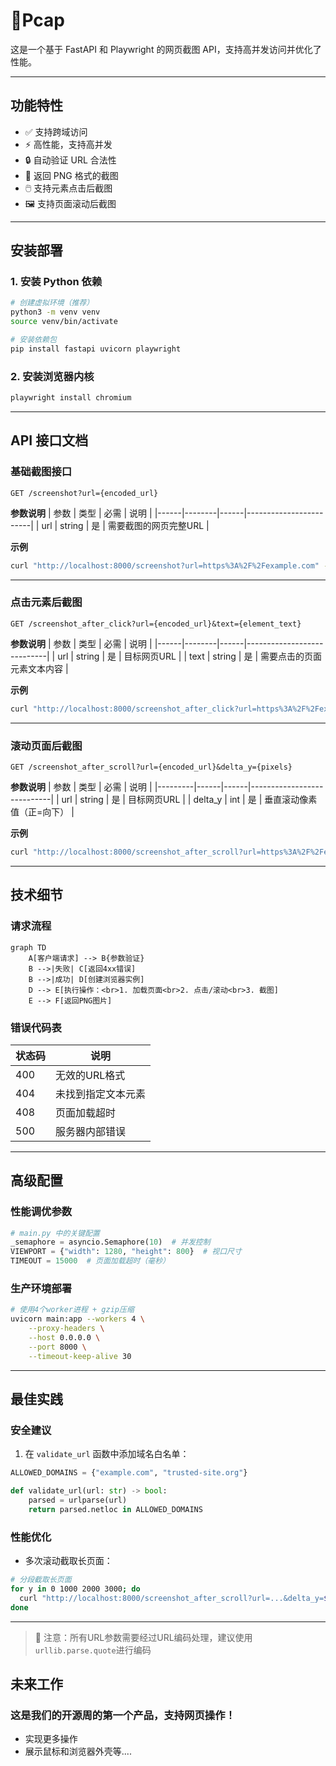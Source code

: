 # 📸Pcap

这是一个基于 FastAPI 和 Playwright 的网页截图 API，支持高并发访问并优化了性能。

---

## 功能特性
- ✅ 支持跨域访问
- ⚡️ 高性能，支持高并发
- 🔒 自动验证 URL 合法性
- 📸 返回 PNG 格式的截图
- 🖱️ 支持元素点击后截图
- 🖼️ 支持页面滚动后截图

---

## 安装部署

### 1. 安装 Python 依赖
```bash
# 创建虚拟环境（推荐）
python3 -m venv venv
source venv/bin/activate

# 安装依赖包
pip install fastapi uvicorn playwright
```

### 2. 安装浏览器内核
```bash
playwright install chromium
```

---

## API 接口文档

### 基础截图接口
```http
GET /screenshot?url={encoded_url}
```
**参数说明**
| 参数 | 类型   | 必需 | 说明                   |
|------|--------|------|------------------------|
| url  | string | 是   | 需要截图的网页完整URL  |

**示例**
```bash
curl "http://localhost:8000/screenshot?url=https%3A%2F%2Fexample.com" -o output.png
```

---

### 点击元素后截图
```http
GET /screenshot_after_click?url={encoded_url}&text={element_text}
```
**参数说明**
| 参数 | 类型   | 必需 | 说明                       |
|------|--------|------|----------------------------|
| url  | string | 是   | 目标网页URL                |
| text | string | 是   | 需要点击的页面元素文本内容 |

**示例**
```bash
curl "http://localhost:8000/screenshot_after_click?url=https%3A%2F%2Fexample.com&text=Sign%20In" -o clicked.png
```

---

### 滚动页面后截图
```http
GET /screenshot_after_scroll?url={encoded_url}&delta_y={pixels}
```
**参数说明**
| 参数    | 类型 | 必需 | 说明                       |
|---------|------|------|----------------------------|
| url     | string | 是 | 目标网页URL                |
| delta_y | int    | 是 | 垂直滚动像素值（正=向下）  |

**示例**
```bash
curl "http://localhost:8000/screenshot_after_scroll?url=https%3A%2F%2Fexample.com&delta_y=800" -o scrolled.png
```

---

## 技术细节

### 请求流程
```mermaid
graph TD
    A[客户端请求] --> B{参数验证}
    B -->|失败| C[返回4xx错误]
    B -->|成功| D[创建浏览器实例]
    D --> E[执行操作：<br>1. 加载页面<br>2. 点击/滚动<br>3. 截图]
    E --> F[返回PNG图片]
```

### 错误代码表
| 状态码 | 说明                        |
|--------|-----------------------------|
| 400    | 无效的URL格式               |
| 404    | 未找到指定文本元素          |
| 408    | 页面加载超时                |
| 500    | 服务器内部错误              |

---

## 高级配置

### 性能调优参数
```python
# main.py 中的关键配置
_semaphore = asyncio.Semaphore(10)  # 并发控制
VIEWPORT = {"width": 1280, "height": 800}  # 视口尺寸
TIMEOUT = 15000  # 页面加载超时（毫秒）
```

### 生产环境部署
```bash
# 使用4个worker进程 + gzip压缩
uvicorn main:app --workers 4 \
    --proxy-headers \
    --host 0.0.0.0 \
    --port 8000 \
    --timeout-keep-alive 30
```

---

## 最佳实践

### 安全建议
1. 在 `validate_url` 函数中添加域名白名单：
```python
ALLOWED_DOMAINS = {"example.com", "trusted-site.org"}

def validate_url(url: str) -> bool:
    parsed = urlparse(url)
    return parsed.netloc in ALLOWED_DOMAINS
```

### 性能优化
- 多次滚动截取长页面：
```bash
# 分段截取长页面
for y in 0 1000 2000 3000; do
  curl "http://localhost:8000/screenshot_after_scroll?url=...&delta_y=$y" -o "part_$y.png"
done
```

---
> 📌 注意：所有URL参数需要经过URL编码处理，建议使用`urllib.parse.quote`进行编码

## 未来工作
### 这是我们的开源周的第一个产品，支持网页操作！
*   实现更多操作
*   展示鼠标和浏览器外壳等....
